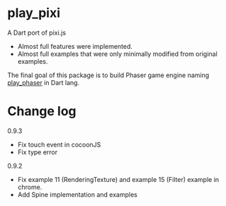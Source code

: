 play_pixi
=========
A Dart port of pixi.js

* Almost full features were implemented.
* Almost full examples that were only minimally modified from original examples.

The final goal of this package is to build Phaser game engine naming [play_phaser][1] in Dart lang.

Change log
==========
0.9.3
 * Fix touch event in cocoonJS
 * Fix type error

0.9.2
 * Fix example 11 (RenderingTexture) and example 15 (Filter) example in chrome.
 * Add Spine implementation and examples

[1]: https://github.com/playif/play_phaser